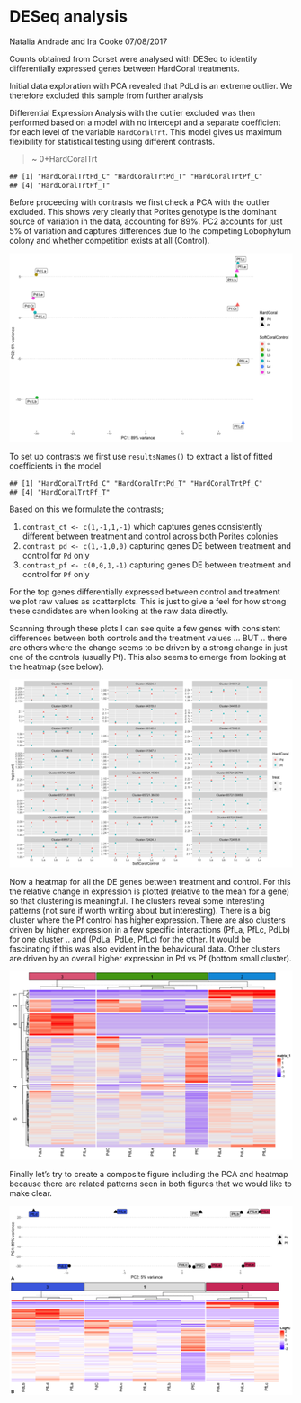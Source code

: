 DESeq analysis
================
Natalia Andrade and Ira Cooke
07/08/2017

Counts obtained from Corset were analysed with DESeq to identify
differentially expressed genes between HardCoral treatments.

Initial data exploration with PCA revealed that PdLd is an extreme
outlier. We therefore excluded this sample from further analysis

Differential Expression Analysis with the outlier excluded was then
performed based on a model with no intercept and a separate coefficient
for each level of the variable `HardCoralTrt`. This model gives us
maximum flexibility for statistical testing using different contrasts.

> ~ 0+HardCoralTrt

    ## [1] "HardCoralTrtPd_C" "HardCoralTrtPd_T" "HardCoralTrtPf_C"
    ## [4] "HardCoralTrtPf_T"

Before proceeding with contrasts we first check a PCA with the outlier
excluded. This shows very clearly that Porites genotype is the dominant
source of variation in the data, accounting for 89%. PC2 accounts for
just 5% of variation and captures differences due to the competing
Lobophytum colony and whether competition exists at all (Control).

![](02_deseq_files/figure-gfm/unnamed-chunk-4-1.png)<!-- -->

To set up contrasts we first use `resultsNames()` to extract a list of
fitted coefficients in the model

    ## [1] "HardCoralTrtPd_C" "HardCoralTrtPd_T" "HardCoralTrtPf_C"
    ## [4] "HardCoralTrtPf_T"

Based on this we formulate the contrasts;

1.  `contrast_ct <- c(1,-1,1,-1)` which captures genes consistently
    different between treatment and control across both Porites colonies
2.  `contrast_pd <- c(1,-1,0,0)` capturing genes DE between treatment
    and control for `Pd` only
3.  `contrast_pf <- c(0,0,1,-1)` capturing genes DE between treatment
    and control for `Pf` only

For the top genes differentially expressed between control and treatment
we plot raw values as scatterplots. This is just to give a feel for how
strong these candidates are when looking at the raw data directly.

Scanning through these plots I can see quite a few genes with consistent
differences between both controls and the treatment values … BUT ..
there are others where the change seems to be driven by a strong change
in just one of the controls (usually Pf). This also seems to emerge from
looking at the heatmap (see below).

![](02_deseq_files/figure-gfm/unnamed-chunk-7-1.png)<!-- -->

Now a heatmap for all the DE genes between treatment and control. For
this the relative change in expression is plotted (relative to the mean
for a gene) so that clustering is meaningful. The clusters reveal some
interesting patterns (not sure if worth writing about but interesting).
There is a big cluster where the Pf control has higher expression. There
are also clusters driven by higher expression in a few specific
interactions (PfLa, PfLc, PdLb) for one cluster .. and (PdLa, PdLe,
PfLc) for the other. It would be fascinating if this was also evident in
the behavioural data. Other clusters are driven by an overall higher
expression in Pd vs Pf (bottom small cluster).

![](02_deseq_files/figure-gfm/unnamed-chunk-8-1.png)<!-- -->

Finally let’s try to create a composite figure including the PCA and
heatmap because there are related patterns seen in both figures that we
would like to make clear.

![](02_deseq_files/figure-gfm/unnamed-chunk-9-1.png)<!-- -->
